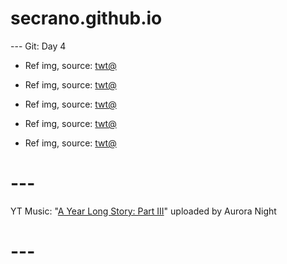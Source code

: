 # secrano.github.io

--- Git: Day 4

- Ref img, source: [twt@](https://x.com/NARAKATHEGAME/status/1801646000353763710)
- Ref img, source: [twt@](https://x.com/depressionlesss/status/1801547627559006356)

- Ref img, source: [twt@](https://x.com/Spideraxe30/status/1801708138078642301)
- Ref img, source: [twt@](https://x.com/Spideraxe30/status/1801709684505588079)
- Ref img, source: [twt@](https://x.com/Spideraxe30/status/1801564473796280333)

# ---
YT Music: "[A Year Long Story: Part III](https://www.youtube.com/watch?v=76Pdg2-BpG0)" uploaded by Aurora Night
# ---
